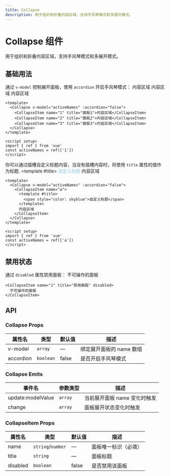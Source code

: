 ```yaml
---
title: Collapse
description: 用于组织和折叠内容区域，支持手风琴模式和多展开模式。
---
```


<script setup>
import Collapse from '../../src/components/Collapse/Collapse.vue'
import CollapseItem from '../../src/components/Collapse/CollapseItem.vue'
</script>

# Collapse 组件

用于组织和折叠内容区域，支持手风琴模式和多展开模式。

## 基础用法

通过 `v-model` 控制展开面板，使用 `accordion` 开启手风琴模式：
<Collapse v-model="activeNames" :accordion="false">
<CollapseItem name="1" title="面板1">内容区域</CollapseItem>
<CollapseItem name="2" title="面板2">内容区域</CollapseItem>
<CollapseItem name="3" title="面板3">内容区域</CollapseItem>
</Collapse>

```vue
<template>
  <Collapse v-model="activeNames" :accordion="false">
    <CollapseItem name="1" title="面板1">内容区域</CollapseItem>
    <CollapseItem name="2" title="面板2">内容区域</CollapseItem>
    <CollapseItem name="3" title="面板3">内容区域</CollapseItem>
  </Collapse>
</template>

<script setup>
import { ref } from 'vue'
const activeNames = ref(['1'])
</script>
```

你可以通过插槽自定义标题内容，当没有插槽内容时，将使用 `title` 属性的值作为标题.
<Collapse v-model="activeNames" :accordion="false">
<CollapseItem name="a">
<template #title>
<span style="color: skyblue">自定义标题</span>
</template>
内容区域
</CollapseItem>
</Collapse>

```vue
<template>
  <Collapse v-model="activeNames" :accordion="false">
    <CollapseItem name="a">
      <template #title>
        <span style="color: skyblue">自定义标题</span>
      </template>
      内容区域
    </CollapseItem>
  </Collapse>
</template>

<script setup>
import { ref } from 'vue'
const activeNames = ref(['a'])
</script>
```

## 禁用状态

通过 `disabled` 属性禁用面板：
<Collapse v-model="activeNames">
<CollapseItem name="1" title="禁用面板" disabled>不可操作的面板</CollapseItem>
</Collapse>

```vue
<CollapseItem name="1" title="禁用面板" disabled>
  不可操作的面板
</CollapseItem>
```

## API

### Collapse Props

| 属性名    | 类型      | 默认值 | 描述                     |
| --------- | --------- | ------ | ------------------------ |
| v-model   | `array`   | —      | 绑定展开面板的 name 数组 |
| accordion | `boolean` | false  | 是否开启手风琴模式       |

### Collapse Emits

| 事件名            | 参数类型 | 描述                         |
| ----------------- | -------- | ---------------------------- |
| update:modelValue | `array`  | 当前展开面板 name 变化时触发 |
| change            | `array`  | 面板展开状态变化时触发       |

### CollapseItem Props

| 属性名   | 类型              | 默认值 | 描述                 |
| -------- | ----------------- | ------ | -------------------- |
| name     | `string`/`number` | —      | 面板唯一标识（必填） |
| title    | `string`          | —      | 面板标题             |
| disabled | `boolean`         | false  | 是否禁用该面板       |
